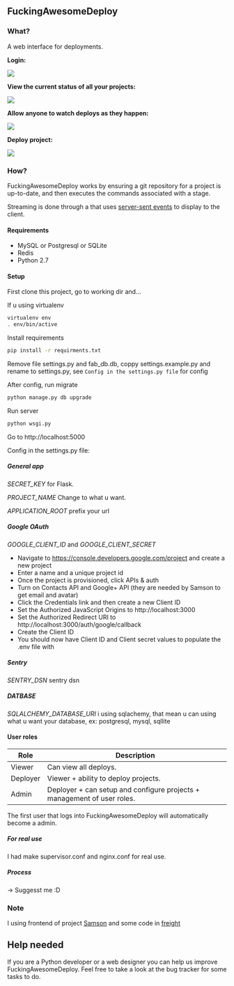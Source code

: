 ## FuckingAwesomeDeploy



### What?

A web interface for deployments.

**Login:**

![](http://i.imgur.com/JdcJfP9.png)

**View the current status of all your projects:**

![](http://i.imgur.com/Jn57FQB.png)

**Allow anyone to watch deploys as they happen:**

![](http://i.imgur.com/VRAZoeJ.png)

**Deploy project:**

![](http://i.imgur.com/6jUwMIB.png)


### How?

FuckingAwesomeDeploy works by ensuring a git repository for a project is up-to-date, and then executes the commands associated with a stage.

Streaming is done through a that uses [server-sent events](https://en.wikipedia.org/wiki/Server-sent_events) to display to the client.

#### Requirements

* MySQL or Postgresql or SQLite
* Redis
* Python 2.7

#### Setup

First clone this project, go to working dir and...

If u using virtualenv

```bash
virtualenv env
. env/bin/active
```

Install requirements

```bash
pip install -r requirments.txt
```

Remove file settings.py and fab_db.db, coppy settings.example.py and rename to settings.py, see `Config in the settings.py file` for config

After config, run migrate

```bash
python manage.py db upgrade
```

Run server

```bash
python wsgi.py
```

Go to http://localhost:5000

Config in the settings.py file:

##### General app 

*SECRET_KEY* for Flask.

*PROJECT_NAME* Change to what u want.

*APPLICATION_ROOT* prefix your url


##### Google OAuth 

*GOOGLE_CLIENT_ID* and *GOOGLE_CLIENT_SECRET*

* Navigate to https://console.developers.google.com/project and create a new project
* Enter a name and a unique project id
* Once the project is provisioned, click APIs & auth
* Turn on Contacts API and Google+ API (they are needed by Samson to get email and avatar)
* Click the Credentials link and then create a new Client ID
* Set the Authorized JavaScript Origins to http://localhost:3000
* Set the Authorized Redirect URI to http://localhost:3000/auth/google/callback
* Create the Client ID
* You should now have Client ID and Client secret values to populate the .env file with

##### Sentry

*SENTRY_DSN* sentry dsn

##### DATBASE

*SQLALCHEMY_DATABASE_URI* i using sqlachemy, that mean u can using what u want your database, ex: postgresql, mysql, sqllite

#### User roles

Role | Description
--- | ---
Viewer | Can view all deploys.
Deployer | Viewer + ability to deploy projects.
Admin | Deployer + can setup and configure projects + management of user roles.

The first user that logs into FuckingAwesomeDeploy will automatically become a admin.

##### For real use

I had make supervisor.conf and nginx.conf for real use.

##### Process

-> Suggesst me :D


### Note

I using frontend of project [Samson](https://github.com/zendesk/samson) and some code in [freight](https://github.com/zendesk/samson/raw/master/README.md)


## Help needed
If you are a Python developer or a web designer you can help us improve FuckingAwesomeDeploy. Feel free to take a look at the bug tracker for some tasks to do.
